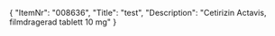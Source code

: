 {
  "ItemNr": "008636",
  "Title": "test",
  "Description": "Cetirizin Actavis, filmdragerad tablett 10 mg"
}